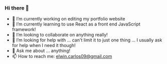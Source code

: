 ### Hi there 👋

- 🔭 I’m currently working on editing my portfolio website
- 🌱 I’m currently learning to use React as a front end JavaScript framework!
- 👯 I’m looking to collaborate on anything really!
- 🤔 I’m looking for help with ... can't limit it to just one thing ... I usually ask for help when I need it though!
- 💬 Ask me about ... anything!
- 📫 How to reach me: elwin.carlos09@gmail.com
